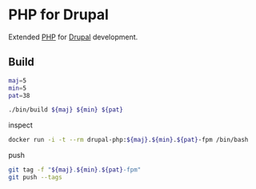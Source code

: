 # PHP for Drupal

Extended [PHP](https://hub.docker.com/_/php/) for [Drupal](https://www.drupal.org/) development.

## Build

```bash
maj=5
min=5
pat=38

./bin/build ${maj} ${min} ${pat}
```

inspect

```bash
docker run -i -t --rm drupal-php:${maj}.${min}.${pat}-fpm /bin/bash
```

push

```bash
git tag -f "${maj}.${min}.${pat}-fpm"
git push --tags
```
